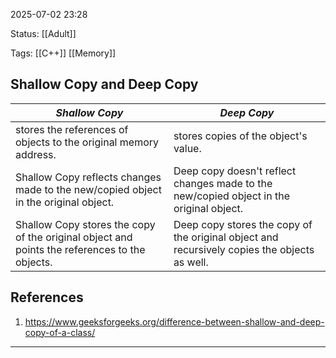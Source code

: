 2025-07-02 23:28

Status: [[Adult]]

Tags: [[C++]] [[Memory]]

## Shallow Copy and Deep Copy


| ***Shallow Copy***                                                                            | ***Deep Copy***                                                                              |
| --------------------------------------------------------------------------------------------- | -------------------------------------------------------------------------------------------- |
| stores the references of objects to the original memory address.                              | stores copies of the object's value.                                                         |
| Shallow Copy reflects changes made to the new/copied object in the original object.           | Deep copy doesn't reflect changes made to the new/copied object in the original object.      |
| Shallow Copy stores the copy of the original object and points the references to the objects. | Deep copy stores the copy of the original object and recursively copies the objects as well. |


## References

1. https://www.geeksforgeeks.org/difference-between-shallow-and-deep-copy-of-a-class/


---

